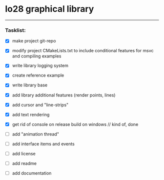 # lo28 graphical library #

---

### Tasklist: ###
- [x] make project git-repo
- [x] modify project CMakeLists.txt to include conditional features for msvc and compiling examples
- [x] write library logging system
- [x] create reference example
- [x] write library base
- [x] add library additional features (render points, lines)
- [x] add cursor and "line-strips"
- [x] add text rendering
- [x] get rid of console on release build on windows // kind of, done
- [ ] add "animation thread"
- [ ] add interface items and events

- [ ] add license
- [ ] add readme
- [ ] add documentation
